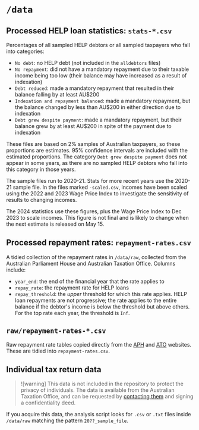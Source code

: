 # `/data`

## Processed HELP loan statistics: `stats-*.csv`

Percentages of all sampled HELP debtors or all sampled taxpayers who fall into categories:

- `No debt`: no HELP debt (not included in the `alldebtors` files)
- `No repayment`: did not have a mandatory repayment due to their taxable income being too low (their balance may have increased as a result of indexation)
- `Debt reduced`: made a mandatory repayment that resulted in their balance falling by at least AU$200
- `Indexation and repayment balanced`: made a mandatory repayment, but the balance changed by less than AU$200 in either direction due to indexation
- `Debt grew despite payment`: made a mandatory repayment, but their balance grew by at least AU$200 in spite of the payment due to indexation

These files are based on 2% samples of Australian taxpayers, so these proportions are estimates. 95% confidence intervals are included with the estimated proportions. The category `Debt grew despite payment` does not appear in some years, as there are no sampled HELP debtors who fall into this category in those years.

The sample files run to 2020-21. Stats for more recent years use the 2020-21 sample file. In the files marked `-scaled.csv`, incomes have been scaled using the 2022 and 2023 Wage Price Index to investigate the sensitivity of results to changing incomes.

The 2024 statistics use these figures, plus the Wage Price Index to Dec 2023 to scale incomes. This figure is not final and is likely to change when the next estimate is released on May 15.

## Processed repayment rates: `repayment-rates.csv`

A tidied collection of the repayment rates in `/data/raw`, collected from the Australian Parliament House and Australian Taxation Office. Columns include:

- `year_end`: the end of the financial year that the rate applies to
- `repay_rate`: the repayment rate for HELP loans
- `repay_threshold`: the _upper_ threshold for which this rate applies. HELP loan repayments are not progressive; the rate applies to the entire balance if the debtor's income is below the threshold but above others. For the top rate each year, the threshold is `Inf`.

## `raw/repayment-rates-*.csv`

Raw repayment rate tables copied directly from the [APH](https://www.aph.gov.au/About_Parliament/Parliamentary_Departments/Parliamentary_Library/pubs/rp/rp2021/Chronologies/HigherEducation#_Toc67381554) and [ATO](https://www.ato.gov.au/tax-rates-and-codes/study-and-training-support-loans-rates-and-repayment-thresholds) websites. These are tidied into `repayment-rates.csv`.

## Individual tax return data

> ![warning]
> This data is not included in the repository to protect the privacy of individuals. The data is available from the Australian Taxation Office, and can be requested by [contacting them](https://www.ato.gov.au/about-ato/research-and-statistics/in-detail/taxation-statistics/taxation-statistics-previous-editions/taxation-statistics-2017-18/statistics/individuals/individuals-sample-files) and signing a confidentiality deed.

If you acquire this data, the analysis script looks for `.csv` or `.txt` files inside `/data/raw` matching the pattern `20??_sample_file`.
